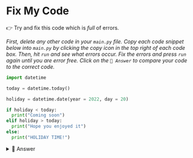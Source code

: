 # Fix My Code

👉 Try and fix this code which is *full* of errors.

*First, delete any other code in your `main.py` file. Copy each code snippet below into `main.py` by clicking the copy icon in the top right of each code box. Then, hit `run` and see what errors occur. Fix the errors and press `run` again until you are error free. Click on the `👀 Answer` to compare your code to the correct code.*

```python
import datetime

today = datetime.today() 

holiday = datetime.date(year = 2022, day = 20) 

if holiday < today: 
  print("Coming soon")
elif holiday > today: 
  print("Hope you enjoyed it")
else:
  print("HOLIDAY TIME!")
```

<details> <summary> 👀 Answer </summary>

```python
import datetime

today = datetime.date.today() # Missed the .date 

holiday = datetime.date(year = 2022, month = 10, day = 20) # Missed the month

if holiday > today: # Logic error, checked if the holiday had passed
  print("Coming soon")
elif holiday < today:  # Logic error, checked if the holiday was in the future
  print("Hope you enjoyed it")
else:
  print("HOLIDAY TIME!")
```


</details>